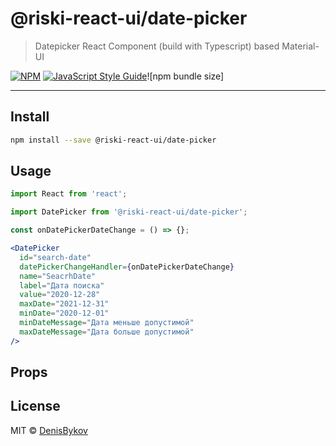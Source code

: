 # @riski-react-ui/date-picker

> Datepicker React Component (build with Typescript) based Material-UI

[![NPM](https://img.shields.io/npm/v/@riski-react-ui/date-picker.svg)](https://www.npmjs.com/package/@riski-react-ui/date-picker) [![JavaScript Style Guide](https://img.shields.io/badge/code_style-standard-brightgreen.svg)](https://standardjs.com)![npm bundle size]

---

## Install

```bash
npm install --save @riski-react-ui/date-picker
```

## Usage

```jsx
import React from 'react';

import DatePicker from '@riski-react-ui/date-picker';

const onDatePickerDateChange = () => {};

<DatePicker
  id="search-date"
  datePickerChangeHandler={onDatePickerDateChange}
  name="SeacrhDate"
  label="Дата поиска"
  value="2020-12-28"
  maxDate="2021-12-31"
  minDate="2020-12-01"
  minDateMessage="Дата меньше допустимой"
  maxDateMessage="Дата больше допустимой"
/>
```

## Props

## License

MIT © [DenisBykov](https://github.com/BykovDenis)
